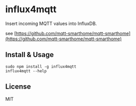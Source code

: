 # influx4mqtt

Insert incoming MQTT values into InfluxDB.

see [https://github.com/mqtt-smarthome/mqtt-smarthome](https://github.com/mqtt-smarthome/mqtt-smarthome)

## Install & Usage

```
sudo npm install -g influx4mqtt
influx4mqtt --help
```

## License

MIT

